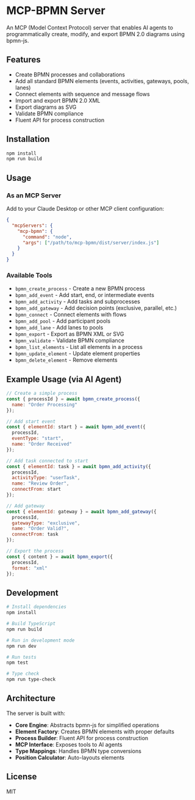 # MCP-BPMN Server

An MCP (Model Context Protocol) server that enables AI agents to programmatically create, modify, and export BPMN 2.0 diagrams using bpmn-js.

## Features

- Create BPMN processes and collaborations
- Add all standard BPMN elements (events, activities, gateways, pools, lanes)
- Connect elements with sequence and message flows
- Import and export BPMN 2.0 XML
- Export diagrams as SVG
- Validate BPMN compliance
- Fluent API for process construction

## Installation

```bash
npm install
npm run build
```

## Usage

### As an MCP Server

Add to your Claude Desktop or other MCP client configuration:

```json
{
  "mcpServers": {
    "mcp-bpmn": {
      "command": "node",
      "args": ["/path/to/mcp-bpmn/dist/server/index.js"]
    }
  }
}
```

### Available Tools

- `bpmn_create_process` - Create a new BPMN process
- `bpmn_add_event` - Add start, end, or intermediate events
- `bpmn_add_activity` - Add tasks and subprocesses
- `bpmn_add_gateway` - Add decision points (exclusive, parallel, etc.)
- `bpmn_connect` - Connect elements with flows
- `bpmn_add_pool` - Add participant pools
- `bpmn_add_lane` - Add lanes to pools
- `bpmn_export` - Export as BPMN XML or SVG
- `bpmn_validate` - Validate BPMN compliance
- `bpmn_list_elements` - List all elements in a process
- `bpmn_update_element` - Update element properties
- `bpmn_delete_element` - Remove elements

## Example Usage (via AI Agent)

```javascript
// Create a simple process
const { processId } = await bpmn_create_process({ 
  name: "Order Processing" 
});

// Add start event
const { elementId: start } = await bpmn_add_event({ 
  processId, 
  eventType: "start",
  name: "Order Received" 
});

// Add task connected to start
const { elementId: task } = await bpmn_add_activity({
  processId,
  activityType: "userTask",
  name: "Review Order",
  connectFrom: start
});

// Add gateway
const { elementId: gateway } = await bpmn_add_gateway({
  processId,
  gatewayType: "exclusive",
  name: "Order Valid?",
  connectFrom: task
});

// Export the process
const { content } = await bpmn_export({ 
  processId,
  format: "xml" 
});
```

## Development

```bash
# Install dependencies
npm install

# Build TypeScript
npm run build

# Run in development mode
npm run dev

# Run tests
npm test

# Type check
npm run type-check
```

## Architecture

The server is built with:
- **Core Engine**: Abstracts bpmn-js for simplified operations
- **Element Factory**: Creates BPMN elements with proper defaults
- **Process Builder**: Fluent API for process construction
- **MCP Interface**: Exposes tools to AI agents
- **Type Mappings**: Handles BPMN type conversions
- **Position Calculator**: Auto-layouts elements

## License

MIT